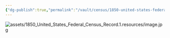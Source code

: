 ```yaml
---
{"dg-publish":true,"permalink":"/vault/census/1850-united-states-federal-census-record-5/","tags":["Isaac-Wiseman","Mary-Neal"]}
---
```


![assets/1850_United_States_Federal_Census_Record.1.resources/image.jpg](/img/user/assets/1850_United_States_Federal_Census_Record.1.resources/image.jpg) 
